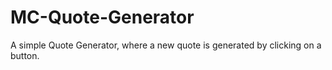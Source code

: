 # MC-Quote-Generator
A simple Quote Generator, where a new quote is generated by clicking on a button. 
